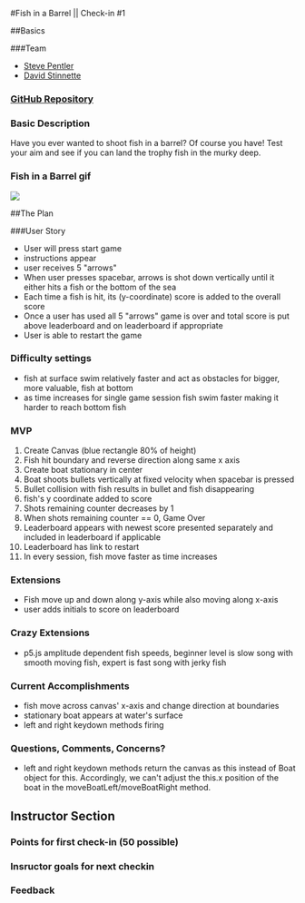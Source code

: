 #Fish in a Barrel || Check-in #1

##Basics

###Team
- [Steve Pentler](https://github.com/stevepentler)
- [David Stinnette](https://github.com/dastinnette)

### [GitHub Repository](https://github.com/stevepentler/GameTime)

### Basic Description

Have you ever wanted to shoot fish in a barrel? Of course you have! Test your aim and see if you can land the trophy fish in the murky deep.

### Fish in a Barrel gif
![](http://g.recordit.co/7JFOYuhgPs.gif)

##The Plan

###User Story
- User will press start game
- instructions appear
- user receives 5 "arrows"
- When user presses spacebar, arrows is shot down vertically until it either hits a fish or the bottom of the sea
- Each time a fish is hit, its (y-coordinate) score is added to the overall score
- Once a user has used all 5 "arrows" game is over and total score is put above leaderboard and on leaderboard if appropriate
- User is able to restart the game

### Difficulty settings
  - fish at surface swim relatively faster and act as obstacles for bigger, more valuable, fish at bottom
  - as time increases for single game session fish swim faster making it harder to reach bottom fish

### MVP
1. Create Canvas (blue rectangle 80% of height)
2. Fish hit boundary and reverse direction along same x axis
3. Create boat stationary in center
5. Boat shoots bullets vertically at fixed velocity when spacebar is pressed
6. Bullet collision with fish results in bullet and fish disappearing
7. fish's y coordinate added to score
8. Shots remaining counter decreases by 1
9. When shots remaining counter == 0, Game Over
10. Leaderboard appears with newest score presented separately and included in leaderboard if applicable
11. Leaderboard has link to restart
12. In every session, fish move faster as time increases

### Extensions
- Fish move up and down along y-axis while also moving along x-axis
- user adds initials to score on leaderboard

### Crazy Extensions
- p5.js amplitude dependent fish speeds, beginner level is slow song with smooth moving fish, expert is fast song with jerky fish

### Current Accomplishments
- fish move across canvas' x-axis and change direction at boundaries
- stationary boat appears at water's surface
- left and right keydown methods firing

### Questions, Comments, Concerns?
- left and right keydown methods return the canvas as this instead of Boat object for this. Accordingly, we can't adjust the this.x position of the boat in the moveBoatLeft/moveBoatRight method.

## Instructor Section

### Points for first check-in (50 possible)

### Insructor goals for next checkin

### Feedback